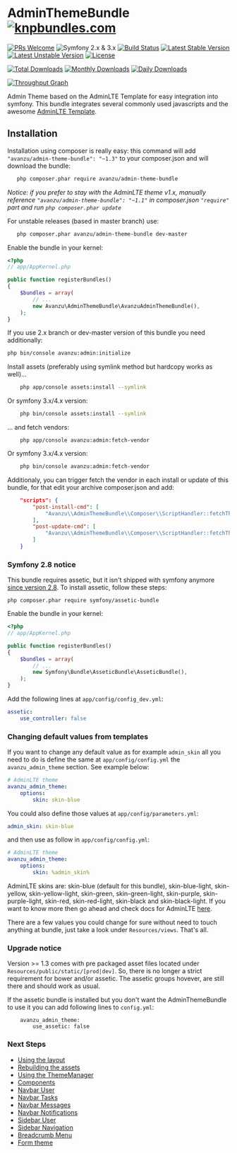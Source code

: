 AdminThemeBundle [![knpbundles.com](http://knpbundles.com/avanzu/AdminThemeBundle/badge-short)](http://knpbundles.com/avanzu/AdminThemeBundle)
================


﻿[![PRs Welcome](https://img.shields.io/badge/PRs-welcome-brightgreen.svg)][3]
﻿![Symfony 2.x & 3.x][2]
﻿[![Build Status](https://travis-ci.org/avanzu/AdminThemeBundle.svg?branch=master)](https://travis-ci.org/avanzu/AdminThemeBundle)
﻿[![Latest Stable Version](https://poser.pugx.org/avanzu/admin-theme-bundle/v/stable.png)](https://packagist.org/packages/avanzu/admin-theme-bundle)
﻿[![Latest Unstable Version](https://poser.pugx.org/avanzu/admin-theme-bundle/v/unstable)](https://packagist.org/packages/avanzu/admin-theme-bundle)
﻿[![License](https://poser.pugx.org/avanzu/admin-theme-bundle/license)](https://packagist.org/packages/avanzu/admin-theme-bundle)
 
﻿[![Total Downloads](https://poser.pugx.org/avanzu/admin-theme-bundle/downloads.png)](https://packagist.org/packages/avanzu/admin-theme-bundle)
﻿[![Monthly Downloads](https://poser.pugx.org/avanzu/admin-theme-bundle/d/monthly)](https://packagist.org/packages/avanzu/admin-theme-bundle)
﻿[![Daily Downloads](https://poser.pugx.org/avanzu/admin-theme-bundle/d/daily)](https://packagist.org/packages/avanzu/admin-theme-bundle)

[![Throughput Graph](https://graphs.waffle.io/avanzu/AdminThemeBundle/throughput.svg)](https://waffle.io/avanzu/AdminThemeBundle/metrics/throughput)

Admin Theme based on the AdminLTE Template for easy integration into symfony.
This bundle integrates several commonly used javascripts and the awesome [AdminLTE Template](https://github.com/almasaeed2010/AdminLTE).

## Installation

Installation using composer is really easy: this command will add `"avanzu/admin-theme-bundle": "~1.3"` to your composer.json
and will download the bundle:

```bash
   php composer.phar require avanzu/admin-theme-bundle
```

_Notice: if you prefer to stay with the AdminLTE theme v1.x, manually reference `"avanzu/admin-theme-bundle": "~1.1"` in composer.json `"require"` part and run `php composer.phar update`_

For unstable releases (based in master branch) use:

```bash
   php composer.phar avanzu/admin-theme-bundle dev-master
```

Enable the bundle in your kernel:
```php
<?php
// app/AppKernel.php

public function registerBundles()
{
	$bundles = array(
		// ...
		new Avanzu\AdminThemeBundle\AvanzuAdminThemeBundle(),
	);
}
```

If you use 2.x branch or dev-master version of this bundle you need additionally:

```bash
php bin/console avanzu:admin:initialize
```

Install assets (preferably using symlink method but hardcopy works as well)...

```bash
	php app/console assets:install --symlink
```

Or symfony 3.x/4.x version:

```bash
	php bin/console assets:install --symlink
```

... and fetch vendors:

```
	php app/console avanzu:admin:fetch-vendor
```

Or symfony 3.x/4.x version:

```bash
	php bin/console avanzu:admin:fetch-vendor
```

Additionaly, you can trigger fetch the vendor in each install or update of this bundle, for that edit your archive composer.json and add:

```json
    "scripts": {
        "post-install-cmd": [
            "Avanzu\\AdminThemeBundle\\Composer\\ScriptHandler::fetchThemeVendors"
        ],
        "post-update-cmd": [
            "Avanzu\\AdminThemeBundle\\Composer\\ScriptHandler::fetchThemeVendors"
        ]
    } 
```

### Symfony 2.8 notice
This bundle requires assetic, but it isn't shipped with symfony anymore [since version 2.8](http://symfony.com/doc/current/assetic/asset_management.html). To install assetic, follow these steps:

	php composer.phar require symfony/assetic-bundle

Enable the bundle in your kernel:
```php
<?php
// app/AppKernel.php

public function registerBundles()
{
	$bundles = array(
		// ...
		new Symfony\Bundle\AsseticBundle\AsseticBundle(),
	);
}
```
Add the following lines at `app/config/config_dev.yml`:
```yaml
assetic:
    use_controller: false
```

### Changing default values from templates
If you want to change any default value as for example `admin_skin` all you need to do is define the same at `app/config/config.yml` the `avanzu_admin_theme` section. See example below:

```yaml
# AdminLTE theme 
avanzu_admin_theme:
    options:
        skin: skin-blue
```

You could also define those values at `app/config/parameters.yml`:

```yaml
admin_skin: skin-blue
```

and then use as follow in `app/config/config.yml`:

```yaml
# AdminLTE theme 
avanzu_admin_theme:
    options:
        skin: %admin_skin%
```

AdminLTE skins are: skin-blue (default for this bundle), skin-blue-light, skin-yellow, skin-yellow-light, skin-green, skin-green-light, skin-purple, skin-purple-light, skin-red, skin-red-light, skin-black and skin-black-light. If you want to know more then go ahead and check docs for AdminLTE [here][1].

There are a few values you could change for sure without need to touch anything at bundle, just take a look under `Resources/views`. That's all.
        
### Upgrade notice
Version >= 1.3 comes with pre packaged asset files located under `Resources/public/static/[prod|dev]`. So, there is no
longer a strict requirement for bower and/or assetic. The assetic groups hovever, are still there and should work as usual.

If the assetic bundle is installed but you don't want the AdminThemeBundle to use it you can add following lines to `config.yml`:
 
```
    avanzu_admin_theme:
        use_assetic: false
```


### Next Steps
* [Using the layout](Resources/docs/layout.md)
* [Rebuilding the assets](Resources/docs/rebuild.md)
* [Using the ThemeManager](Resources/docs/theme_manager.md)
* [Components](Resources/docs/component_events.md)
* [Navbar User](Resources/docs/navbar_user.md)
* [Navbar Tasks](Resources/docs/navbar_tasks.md)
* [Navbar Messages](Resources/docs/navbar_messages.md)
* [Navbar Notifications](Resources/docs/navbar_notifications.md)
* [Sidebar User](Resources/docs/sidebar_user.md)
* [Sidebar Navigation](Resources/docs/sidebar_navigation.md)
* [Breadcrumb Menu](Resources/docs/breadcrumbs.md)
* [Form theme](Resources/docs/form_theme.md)

 [1]: https://almsaeedstudio.com/themes/AdminLTE/documentation/index.html
 [2]: https://img.shields.io/badge/Symfony-%202.x%20&%203.x-green.svg
 [3]: https://github.com/avanzu/AdminThemeBundle/issues?utf8=%E2%9C%93&q=is%3Aopen%20is%3Aissue
